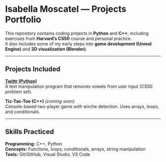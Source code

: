 # Isabella Moscatel — Projects Portfolio

This repository contains coding projects in **Python** and **C++**, including exercises from **Harvard’s CS50** course and personal practice.  
It also includes some of my early steps into **game development (Unreal Engine)** and **3D visualization (Blender)**.

---

## Projects Included
  **[Twittr (Python)](twittr/Twtr.py)**  
  A text manipulation program that removes vowels from user input (CS50 problem set).

  **Tic-Tac-Toe (C++)** *(coming soon)*  
  Console-based two-player game with win/tie detection. Uses arrays, loops, and conditionals.


  ---

## Skills Practiced

  **Programming:** C++, Python  
  **Concepts:** Functions, loops, conditionals, arrays, string manipulation    
  **Tools:** Git/GitHub, Visual Studio, VS Code  
